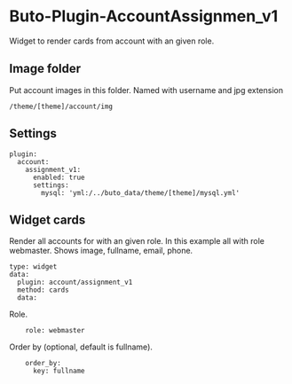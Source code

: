 # Buto-Plugin-AccountAssignmen_v1
Widget to render cards from account with an given role.

## Image folder
Put account images in this folder.
Named with username and jpg extension
```
/theme/[theme]/account/img
```

## Settings
```
plugin:
  account:
    assignment_v1:
      enabled: true
      settings:
        mysql: 'yml:/../buto_data/theme/[theme]/mysql.yml'
```

## Widget cards
Render all accounts for with an given role.
In this example all with role webmaster.
Shows image, fullname, email, phone.
```
type: widget
data:
  plugin: account/assignment_v1
  method: cards
  data:
```
Role.
```
    role: webmaster
```
Order by (optional, default is fullname).
```
    order_by:
      key: fullname
```
